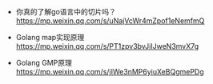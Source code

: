 - 你真的了解go语言中的切片吗？  
  https://mp.weixin.qq.com/s/uNajVcWr4mZpof1eNemfmQ

- Golang map实现原理  
  https://mp.weixin.qq.com/s/PT1zpv3bvJiIJweN3mvX7g

- Golang GMP原理  
  https://mp.weixin.qq.com/s/jIWe3nMP6yiuXeBQgmePDg

